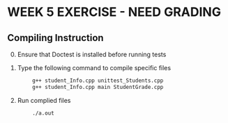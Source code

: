 # WEEK 5 EXERCISE - NEED GRADING  


## **Compiling Instruction** 
0. Ensure that Doctest is installed before running tests

1. Type the following command to compile specific files
```bash
        g++ student_Info.cpp unittest_Students.cpp
        g++ student_Info.cpp main StudentGrade.cpp
```
2. Run complied files
```bash
        ./a.out
```
        




